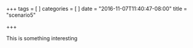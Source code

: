 +++
tags = [
]
categories = [
]
date = "2016-11-07T11:40:47-08:00"
title = "scenario5"

+++

This is something interesting